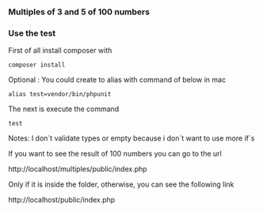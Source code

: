 ### Multiples of 3 and 5 of 100 numbers

### Use the test

First of all install composer with

``composer install``

Optional : You could create to alias with command of below in mac

``alias test=vendor/bin/phpunit``

The next is execute the command 

``test``

Notes: I don´t validate types or empty because i don´t want to use more if´s

If you want to see the result of 100 numbers you can go to the url 

http://localhost/multiples/public/index.php

Only if it is inside the folder, otherwise, you can see the following link

http://localhost/public/index.php
